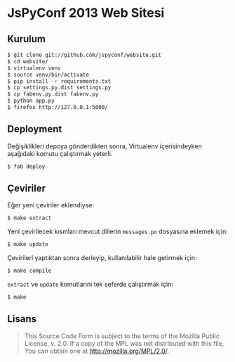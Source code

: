 # JsPyConf 2013 Web Sitesi

## Kurulum

```sh
$ git clone git://github.com/jspyconf/website.git
$ cd website/
$ virtualenv venv
$ source venv/bin/activate
$ pip install -r requirements.txt
$ cp settings.py.dist settings.py
$ cp fabenv.py.dist fabenv.py
$ python app.py
$ firefox http://127.0.0.1:5000/
```

## Deployment

Değişiklikleri depoya gönderdikten sonra, Virtualenv içerisindeyken aşağıdaki
komutu çalıştırmak yeterli.

```sh
$ fab deploy
```

## Çeviriler

Eğer yeni çeviriler eklendiyse:

```sh
$ make extract
```

Yeni çevirilecek kısmları mevcut dillerin `messages.po` dosyasına eklemek için:

```sh
$ make update
```

Çevirileri yaptıktan sonra derleyip, kullanılabilir hale getirmek için:

```sh
$ make compile
```

`extract` ve `update` komutlarını tek seferde çalıştırmak için:

```sh
$ make
```

## Lisans

> This Source Code Form is subject to the terms of the Mozilla Public
> License, v. 2.0. If a copy of the MPL was not distributed with this
> file, You can obtain one at http://mozilla.org/MPL/2.0/.
